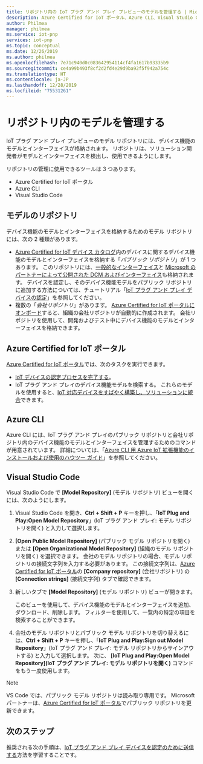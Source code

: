 ```yaml
---
title: リポジトリ内の IoT プラグ アンド プレイ プレビューのモデルを管理する | Microsoft Docs
description: Azure Certified for IoT ポータル、Azure CLI、Visual Studio Code を使用して、リポジトリ内のデバイス機能モデルを管理する方法。
author: Philmea
manager: philmea
ms.service: iot-pnp
services: iot-pnp
ms.topic: conceptual
ms.date: 12/26/2019
ms.author: philmea
ms.openlocfilehash: 7e71c940d0c083642954114cf4fa1617b93335b9
ms.sourcegitcommit: ce4a99b493f8cf2d2fd4e29d9ba92f5f942a754c
ms.translationtype: HT
ms.contentlocale: ja-JP
ms.lasthandoff: 12/28/2019
ms.locfileid: "75531261"
---
```

# <a name="manage-models-in-the-repository"></a>リポジトリ内のモデルを管理する

IoT プラグ アンド プレイ プレビューのモデル リポジトリには、デバイス機能のモデルとインターフェイスが格納されます。 リポジトリは、ソリューション開発者がモデルとインターフェイスを検出し、使用できるようにします。

リポジトリの管理に使用できるツールは 3 つあります。

- Azure Certified for IoT ポータル
- Azure CLI
- Visual Studio Code

## <a name="model-repositories"></a>モデルのリポジトリ

デバイス機能のモデルとインターフェイスを格納するためのモデル リポジトリには、次の 2 種類があります。

- [Azure Certified for IoT デバイス カタログ](https://aka.ms/iotdevcat)内のデバイスに関するデバイス機能のモデルとインターフェイスを格納する「_パブリック リポジトリ_」が 1 つあります。 このリポジトリには、[一般的なインターフェイス](./concepts-common-interfaces.md)と [Microsoft のパートナーによって公開された DCM およびインターフェイス](./howto-onboard-portal.md)も格納されます。 デバイスを認定し、そのデバイス機能モデルをパブリック リポジトリに追加する方法については、チュートリアル「[IoT プラグ アンド プレイ デバイスの認定](./tutorial-certification-test.md)」を参照してください。
- 複数の「_会社リポジトリ_」があります。 [Azure Certified for IoT ポータルにオンボード](./howto-onboard-portal.md)すると、組織の会社リポジトリが自動的に作成されます。 会社リポジトリを使用して、開発およびテスト中にデバイス機能のモデルとインターフェイスを格納できます。

## <a name="azure-certified-for-iot-portal"></a>Azure Certified for IoT ポータル

[Azure Certified for IoT ポータル](https://preview.catalog.azureiotsolutions.com)では、次のタスクを実行できます。

- [IoT デバイスの認定プロセスを完了する](./tutorial-certification-test.md)。
- IoT プラグ アンド プレイのデバイス機能モデルを検索する。 これらのモデルを使用すると、[IoT 対応デバイスをすばやく構築し、ソリューションに統合](./quickstart-connect-pnp-device-solution-node.md)できます。

## <a name="azure-cli"></a>Azure CLI

Azure CLI には、IoT プラグ アンド プレイのパブリック リポジトリと会社リポジトリ内のデバイス機能のモデルとインターフェイスを管理するためのコマンドが用意されています。 詳細については、「[Azure CLI 用 Azure IoT 拡張機能のインストールおよび使用のハウツー ガイド](./howto-install-pnp-cli.md)」を参照してください。

## <a name="visual-studio-code"></a>Visual Studio Code

Visual Studio Code で **[Model Repository]** \(モデル リポジトリ\) ビューを開くには、次のようにします。

1. Visual Studio Code を開き、**Ctrl + Shift + P** キーを押し、「**IoT Plug and Play:Open Model Repository**」(IoT プラグ アンド プレイ: モデル リポジトリを開く) と入力して選択します。

1. **[Open Public Model Repository]** \(パブリック モデル リポジトリを開く\) または **[Open Organizational Model Repository]** \(組織のモデル リポジトリを開く\) を選択できます。 会社のモデル リポジトリの場合、モデル リポジトリの接続文字列を入力する必要があります。 この接続文字列は、[Azure Certified for IoT ポータル](https://preview.catalog.azureiotsolutions.com)の **[Company repository]** \(会社リポジトリ\) の **[Connection strings]** \(接続文字列\) タブで確認できます。

1. 新しいタブで **[Model Repository]** \(モデル リポジトリ\) ビューが開きます。

    このビューを使用して、デバイス機能のモデルとインターフェイスを追加、ダウンロード、削除します。 フィルターを使用して、一覧内の特定の項目を検索することができます。

1. 会社のモデル リポジトリとパブリック モデル リポジトリを切り替えるには、**Ctrl + Shift + P** キーを押し、「**IoT Plug and Play:Sign out Model Repository**」(IoT プラグ アンド プレイ: モデル リポジトリからサインアウトする) と入力して選択します。 次に、 **[IoT Plug and Play:Open Model Repository]\(IoT プラグ アンド プレイ: モデル リポジトリを開く\)** コマンドをもう一度使用します。

> [!NOTE]
> VS Code では、パブリック モデル リポジトリは読み取り専用です。 Microsoft パートナーは、[Azure Certified for IoT ポータル](https://preview.catalog.azureiotsolutions.com)でパブリック リポジトリを更新できます。

## <a name="next-steps"></a>次のステップ

推奨される次の手順は、[IoT プラグ アンド プレイ デバイスを認定のために送信する](tutorial-certification-test.md)方法を学習することです。
